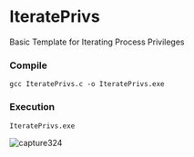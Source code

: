 # IteratePrivs
Basic Template for Iterating Process Privileges

 ### Compile
 `gcc IteratePrivs.c -o IteratePrivs.exe`
 
 
 ### Execution
 `IteratePrivs.exe`

![capture324](https://user-images.githubusercontent.com/18358246/179240055-be1bef43-adab-43d3-9cb8-2ce84c4738a6.PNG)
